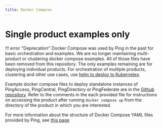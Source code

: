 ```yaml
---
title: Docker Compose
---
```

# Single product examples only

!!! error "Deprecation"
    Docker Compose was used by Ping in the past for basic orchestration and examples.  We are no longer maintaining multi-product or clustering docker compose examples. All of those files have been removed from this repository. The only examples remaining are for deploying individual products.  For orchestration of multiple products, clustering and other use cases, use [helm to deploy to Kubernetes](deployHelm.md).

Example docker compose files to deploy standalone instances of PingAccess, PingCentral, PingDirectory or PingFederate are in the [Github repository](https://github.com/pingidentity/pingidentity-devops-getting-started/tree/master/11-docker-compose/00-standalone). Refer to the comments in the each provided file for instructions on accessing the product after running `docker compose up` from the directory of the product in which you are interested.

For more information about the structure of Docker Compose YAML files provided by Ping, see [this page](../reference/yamlFiles.md)
